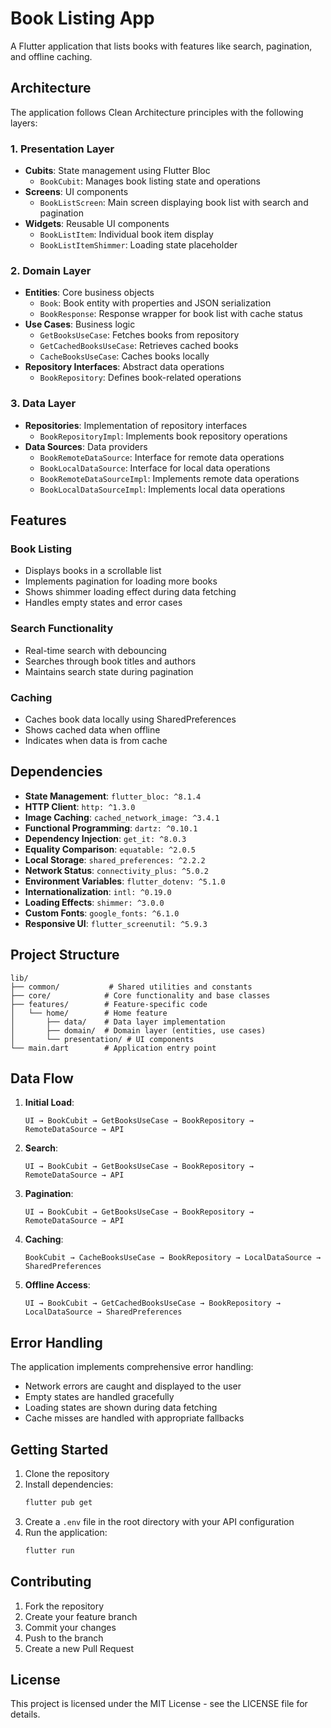 # Book Listing App

A Flutter application that lists books with features like search, pagination, and offline caching.

## Architecture

The application follows Clean Architecture principles with the following layers:

### 1. Presentation Layer
- **Cubits**: State management using Flutter Bloc
  - `BookCubit`: Manages book listing state and operations
- **Screens**: UI components
  - `BookListScreen`: Main screen displaying book list with search and pagination
- **Widgets**: Reusable UI components
  - `BookListItem`: Individual book item display
  - `BookListItemShimmer`: Loading state placeholder

### 2. Domain Layer
- **Entities**: Core business objects
  - `Book`: Book entity with properties and JSON serialization
  - `BookResponse`: Response wrapper for book list with cache status
- **Use Cases**: Business logic
  - `GetBooksUseCase`: Fetches books from repository
  - `GetCachedBooksUseCase`: Retrieves cached books
  - `CacheBooksUseCase`: Caches books locally
- **Repository Interfaces**: Abstract data operations
  - `BookRepository`: Defines book-related operations

### 3. Data Layer
- **Repositories**: Implementation of repository interfaces
  - `BookRepositoryImpl`: Implements book repository operations
- **Data Sources**: Data providers
  - `BookRemoteDataSource`: Interface for remote data operations
  - `BookLocalDataSource`: Interface for local data operations
  - `BookRemoteDataSourceImpl`: Implements remote data operations
  - `BookLocalDataSourceImpl`: Implements local data operations

## Features

### Book Listing
- Displays books in a scrollable list
- Implements pagination for loading more books
- Shows shimmer loading effect during data fetching
- Handles empty states and error cases

### Search Functionality
- Real-time search with debouncing
- Searches through book titles and authors
- Maintains search state during pagination

### Caching
- Caches book data locally using SharedPreferences
- Shows cached data when offline
- Indicates when data is from cache

## Dependencies

- **State Management**: `flutter_bloc: ^8.1.4`
- **HTTP Client**: `http: ^1.3.0`
- **Image Caching**: `cached_network_image: ^3.4.1`
- **Functional Programming**: `dartz: ^0.10.1`
- **Dependency Injection**: `get_it: ^8.0.3`
- **Equality Comparison**: `equatable: ^2.0.5`
- **Local Storage**: `shared_preferences: ^2.2.2`
- **Network Status**: `connectivity_plus: ^5.0.2`
- **Environment Variables**: `flutter_dotenv: ^5.1.0`
- **Internationalization**: `intl: ^0.19.0`
- **Loading Effects**: `shimmer: ^3.0.0`
- **Custom Fonts**: `google_fonts: ^6.1.0`
- **Responsive UI**: `flutter_screenutil: ^5.9.3`

## Project Structure

```
lib/
├── common/           # Shared utilities and constants
├── core/            # Core functionality and base classes
├── features/        # Feature-specific code
│   └── home/        # Home feature
│       ├── data/    # Data layer implementation
│       ├── domain/  # Domain layer (entities, use cases)
│       └── presentation/ # UI components
└── main.dart        # Application entry point
```

## Data Flow

1. **Initial Load**:
   ```
   UI → BookCubit → GetBooksUseCase → BookRepository → RemoteDataSource → API
   ```

2. **Search**:
   ```
   UI → BookCubit → GetBooksUseCase → BookRepository → RemoteDataSource → API
   ```

3. **Pagination**:
   ```
   UI → BookCubit → GetBooksUseCase → BookRepository → RemoteDataSource → API
   ```

4. **Caching**:
   ```
   BookCubit → CacheBooksUseCase → BookRepository → LocalDataSource → SharedPreferences
   ```

5. **Offline Access**:
   ```
   UI → BookCubit → GetCachedBooksUseCase → BookRepository → LocalDataSource → SharedPreferences
   ```

## Error Handling

The application implements comprehensive error handling:
- Network errors are caught and displayed to the user
- Empty states are handled gracefully
- Loading states are shown during data fetching
- Cache misses are handled with appropriate fallbacks

## Getting Started

1. Clone the repository
2. Install dependencies:
   ```bash
   flutter pub get
   ```
3. Create a `.env` file in the root directory with your API configuration
4. Run the application:
   ```bash
   flutter run
   ```

## Contributing

1. Fork the repository
2. Create your feature branch
3. Commit your changes
4. Push to the branch
5. Create a new Pull Request

## License

This project is licensed under the MIT License - see the LICENSE file for details.
